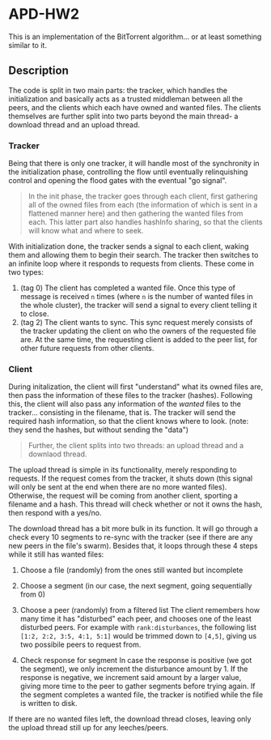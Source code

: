 # APD-HW2

This is an implementation of the BitTorrent algorithm... or at least something similar to it.

## Description
The code is split in two main parts: the tracker, which handles the initialization and basically acts as a trusted middleman between all the peers, and the clients which each have owned and wanted files. The clients themselves are further split into two parts beyond the main thread- a download thread and an upload thread.

### Tracker
Being that there is only one tracker, it will handle most of the synchronity in the initialization phase, controlling the flow until eventually relinquishing control and opening the flood gates with the eventual "go signal".

> In the init phase, the tracker goes through each client, first gathering all of the owned files from each (the information of which is sent in a flattened manner here) and then gathering the wanted files from each. This latter part also handles hashInfo sharing, so that the clients will know what and where to seek.

With initialization done, the tracker sends a signal to each client, waking them and allowing them to begin their search. The tracker then switches to an infinite loop where it responds to requests from clients. These come in two types:
1) (tag 0) The client has completed a wanted file.
Once this type of message is received `n` times (where `n` is the number of wanted files in the whole cluster), the tracker will send a signal to every client telling it to close.
2) (tag 2) The client wants to sync.
This sync request merely consists of the tracker updating the client on who the owners of the requested file are. At the same time, the requesting client is added to the peer list, for other future requests from other clients.

### Client
During initalization, the client will first "understand" what its owned files are, then pass the information of these files to the tracker (hashes). Following this, the client will also pass any information of the _wanted_ files to the tracker... consisting in the filename, that is. The tracker will send the required hash information, so that the client knows where to look. (note: they send the hashes, but without sending the "data")

> Further, the client splits into two threads: an upload thread and a downlaod thread.

The upload thread is simple in its functionality, merely responding to requests. If the request comes from the tracker, it shuts down (this signal will only be sent at the end when there are no more wanted files). Otherwise, the request will be coming from another client, sporting a filename and a hash. This thread will check whether or not it owns the hash, then respond with a yes/no.

The download thread has a bit more bulk in its function. It will go through a check every 10 segments to re-sync with the tracker (see if there are any new peers in the file's swarm).
Besides that, it loops through these 4 steps while it still has wanted files:
1) Choose a file (randomly) from the ones still wanted but incomplete
2) Choose a segment (in our case, the next segment, going sequentially from 0)
3) Choose a peer (randomly) from a filtered list
The client remembers how many time it has "disturbed" each peer, and chooses one of the least disturbed peers. For example with `rank:disturbances`, the following list `[1:2, 2:2, 3:5, 4:1, 5:1]` would be trimmed down to `[4,5]`, giving us two possibile peers to request from.

4) Check response for segment
In case the response is positive (we got the segment), we only increment the disturbance amount by 1. If the response is negative, we increment said amount by a larger value, giving more time to the peer to gather segments before trying again.
If the segment completes a wanted file, the tracker is notified while the file is written to disk.

If there are no wanted files left, the download thread closes, leaving only the upload thread still up for any leeches/peers.